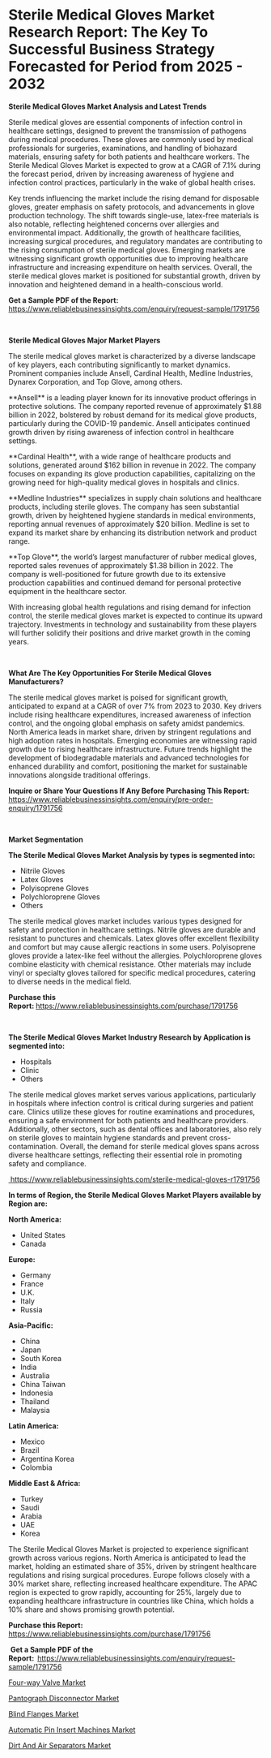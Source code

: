 <p><h1>Sterile Medical Gloves Market Research Report: The Key To Successful Business Strategy Forecasted for Period from 2025 - 2032</h1></p><p><strong>Sterile Medical Gloves Market Analysis and Latest Trends</strong></p>
<p><p>Sterile medical gloves are essential components of infection control in healthcare settings, designed to prevent the transmission of pathogens during medical procedures. These gloves are commonly used by medical professionals for surgeries, examinations, and handling of biohazard materials, ensuring safety for both patients and healthcare workers. The Sterile Medical Gloves Market is expected to grow at a CAGR of 7.1% during the forecast period, driven by increasing awareness of hygiene and infection control practices, particularly in the wake of global health crises.</p><p>Key trends influencing the market include the rising demand for disposable gloves, greater emphasis on safety protocols, and advancements in glove production technology. The shift towards single-use, latex-free materials is also notable, reflecting heightened concerns over allergies and environmental impact. Additionally, the growth of healthcare facilities, increasing surgical procedures, and regulatory mandates are contributing to the rising consumption of sterile medical gloves. Emerging markets are witnessing significant growth opportunities due to improving healthcare infrastructure and increasing expenditure on health services. Overall, the sterile medical gloves market is positioned for substantial growth, driven by innovation and heightened demand in a health-conscious world.</p></p>
<p><strong>Get a Sample PDF of the Report:&nbsp;</strong> <a href="https://www.reliablebusinessinsights.com/enquiry/request-sample/1791756?utm_campaign=62&utm_medium=2&utm_source=Github&utm_content=ia&utm_term=06032025&utm_id=sterile-medical-gloves">https://www.reliablebusinessinsights.com/enquiry/request-sample/1791756</a></p>
<p>&nbsp;</p>
<p><strong>Sterile Medical Gloves Major Market Players</strong></p>
<p><p>The sterile medical gloves market is characterized by a diverse landscape of key players, each contributing significantly to market dynamics. Prominent companies include Ansell, Cardinal Health, Medline Industries, Dynarex Corporation, and Top Glove, among others.</p><p>**Ansell** is a leading player known for its innovative product offerings in protective solutions. The company reported revenue of approximately $1.88 billion in 2022, bolstered by robust demand for its medical glove products, particularly during the COVID-19 pandemic. Ansell anticipates continued growth driven by rising awareness of infection control in healthcare settings.</p><p>**Cardinal Health**, with a wide range of healthcare products and solutions, generated around $162 billion in revenue in 2022. The company focuses on expanding its glove production capabilities, capitalizing on the growing need for high-quality medical gloves in hospitals and clinics.</p><p>**Medline Industries** specializes in supply chain solutions and healthcare products, including sterile gloves. The company has seen substantial growth, driven by heightened hygiene standards in medical environments, reporting annual revenues of approximately $20 billion. Medline is set to expand its market share by enhancing its distribution network and product range.</p><p>**Top Glove**, the world’s largest manufacturer of rubber medical gloves, reported sales revenues of approximately $1.38 billion in 2022. The company is well-positioned for future growth due to its extensive production capabilities and continued demand for personal protective equipment in the healthcare sector.</p><p>With increasing global health regulations and rising demand for infection control, the sterile medical gloves market is expected to continue its upward trajectory. Investments in technology and sustainability from these players will further solidify their positions and drive market growth in the coming years.</p></p>
<p>&nbsp;</p>
<p><strong>What Are The Key Opportunities For Sterile Medical Gloves Manufacturers?</strong></p>
<p><p>The sterile medical gloves market is poised for significant growth, anticipated to expand at a CAGR of over 7% from 2023 to 2030. Key drivers include rising healthcare expenditures, increased awareness of infection control, and the ongoing global emphasis on safety amidst pandemics. North America leads in market share, driven by stringent regulations and high adoption rates in hospitals. Emerging economies are witnessing rapid growth due to rising healthcare infrastructure. Future trends highlight the development of biodegradable materials and advanced technologies for enhanced durability and comfort, positioning the market for sustainable innovations alongside traditional offerings.</p></p>
<p><strong>Inquire or Share Your Questions If Any Before Purchasing This Report:</strong> <a href="https://www.reliablebusinessinsights.com/enquiry/pre-order-enquiry/1791756?utm_campaign=62&utm_medium=2&utm_source=Github&utm_content=ia&utm_term=06032025&utm_id=sterile-medical-gloves">https://www.reliablebusinessinsights.com/enquiry/pre-order-enquiry/1791756</a></p>
<p>&nbsp;</p>
<p><strong>Market Segmentation</strong></p>
<p><strong>The Sterile Medical Gloves Market Analysis by types is segmented into:</strong></p>
<p><ul><li>Nitrile Gloves</li><li>Latex Gloves</li><li>Polyisoprene Gloves</li><li>Polychloroprene Gloves</li><li>Others</li></ul></p>
<p><p>The sterile medical gloves market includes various types designed for safety and protection in healthcare settings. Nitrile gloves are durable and resistant to punctures and chemicals. Latex gloves offer excellent flexibility and comfort but may cause allergic reactions in some users. Polyisoprene gloves provide a latex-like feel without the allergies. Polychloroprene gloves combine elasticity with chemical resistance. Other materials may include vinyl or specialty gloves tailored for specific medical procedures, catering to diverse needs in the medical field.</p></p>
<p><strong>Purchase this Report:&nbsp;</strong><a href="https://www.reliablebusinessinsights.com/purchase/1791756?utm_campaign=62&utm_medium=2&utm_source=Github&utm_content=ia&utm_term=06032025&utm_id=sterile-medical-gloves">https://www.reliablebusinessinsights.com/purchase/1791756</a></p>
<p>&nbsp;</p>
<p><strong>The Sterile Medical Gloves Market Industry Research by Application is segmented into:</strong></p>
<p><ul><li>Hospitals</li><li>Clinic</li><li>Others</li></ul></p>
<p><p>The sterile medical gloves market serves various applications, particularly in hospitals where infection control is critical during surgeries and patient care. Clinics utilize these gloves for routine examinations and procedures, ensuring a safe environment for both patients and healthcare providers. Additionally, other sectors, such as dental offices and laboratories, also rely on sterile gloves to maintain hygiene standards and prevent cross-contamination. Overall, the demand for sterile medical gloves spans across diverse healthcare settings, reflecting their essential role in promoting safety and compliance.</p></p>
<p><a href="https://www.reliablebusinessinsights.com/sterile-medical-gloves-r1791756?utm_campaign=62&utm_medium=2&utm_source=Github&utm_content=ia&utm_term=06032025&utm_id=sterile-medical-gloves">&nbsp;https://www.reliablebusinessinsights.com/sterile-medical-gloves-r1791756</a></p>
<p><strong>In terms of Region, the Sterile Medical Gloves Market Players available by Region are:</strong></p>
<p>
    <p> <strong> North America: </strong>
        <ul>
            <li>United States</li>
            <li>Canada</li>
        </ul>
        </p> 
    <p> <strong> Europe: </strong>
        <ul>
            <li>Germany</li>
            <li>France</li>
            <li>U.K.</li>
            <li>Italy</li>
            <li>Russia</li>
        </ul>
        </p> 
    <p> <strong> Asia-Pacific: </strong>
        <ul>
            <li>China</li>
            <li>Japan</li>
            <li>South Korea</li>
            <li>India</li>
            <li>Australia</li>
            <li>China Taiwan</li>
            <li>Indonesia</li>
            <li>Thailand</li>
            <li>Malaysia</li>
        </ul>
        </p> 
    <p> <strong> Latin America: </strong>
        <ul>
            <li>Mexico</li>
            <li>Brazil</li>
            <li>Argentina Korea</li>
            <li>Colombia</li>
        </ul>
        </p> 
    <p> <strong> Middle East & Africa: </strong>
        <ul>
            <li>Turkey</li>
            <li>Saudi</li>
            <li>Arabia</li>
            <li>UAE</li>
            <li>Korea</li>
        </ul>
    </p>
    </p>
<p><p>The Sterile Medical Gloves Market is projected to experience significant growth across various regions. North America is anticipated to lead the market, holding an estimated share of 35%, driven by stringent healthcare regulations and rising surgical procedures. Europe follows closely with a 30% market share, reflecting increased healthcare expenditure. The APAC region is expected to grow rapidly, accounting for 25%, largely due to expanding healthcare infrastructure in countries like China, which holds a 10% share and shows promising growth potential.</p></p>
<p><strong>Purchase this Report: </strong><a href="https://www.reliablebusinessinsights.com/purchase/1791756?utm_campaign=62&utm_medium=2&utm_source=Github&utm_content=ia&utm_term=06032025&utm_id=sterile-medical-gloves">https://www.reliablebusinessinsights.com/purchase/1791756</a></p>
<p>&nbsp;<strong>Get a Sample PDF of the Report:&nbsp;&nbsp;</strong><a href="https://www.reliablebusinessinsights.com/enquiry/request-sample/1791756?utm_campaign=62&utm_medium=2&utm_source=Github&utm_content=ia&utm_term=06032025&utm_id=sterile-medical-gloves">https://www.reliablebusinessinsights.com/enquiry/request-sample/1791756</a></p>
<p><strong></strong></p>
<p><p><a href="https://github.com/dovbusmrking/Market-Research-Report-List-1/blob/main/four-way-valve-market.md?utm_campaign=62&utm_medium=2&utm_source=Github&utm_content=ia&utm_term=06032025&utm_id=sterile-medical-gloves">Four-way Valve Market</a></p><p><a href="https://github.com/ogbadujonito22/Market-Research-Report-List-1/blob/main/pantograph-disconnector-market.md?utm_campaign=62&utm_medium=2&utm_source=Github&utm_content=ia&utm_term=06032025&utm_id=sterile-medical-gloves">Pantograph Disconnector Market</a></p><p><a href="https://github.com/pichuaadh0/Market-Research-Report-List-1/blob/main/blind-flanges-market.md?utm_campaign=62&utm_medium=2&utm_source=Github&utm_content=ia&utm_term=06032025&utm_id=sterile-medical-gloves">Blind Flanges Market</a></p><p><a href="https://github.com/ghimergela93/Market-Research-Report-List-1/blob/main/automatic-pin-insert-machines-market.md?utm_campaign=62&utm_medium=2&utm_source=Github&utm_content=ia&utm_term=06032025&utm_id=sterile-medical-gloves">Automatic Pin Insert Machines Market</a></p><p><a href="https://github.com/lemiranajd/Market-Research-Report-List-1/blob/main/dirt-and-air-separators-market.md?utm_campaign=62&utm_medium=2&utm_source=Github&utm_content=ia&utm_term=06032025&utm_id=sterile-medical-gloves">Dirt And Air Separators Market</a></p></p>